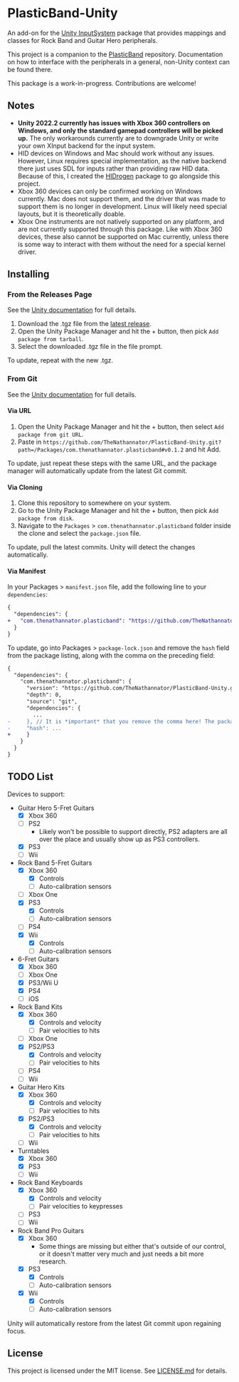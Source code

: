 # PlasticBand-Unity

An add-on for the [Unity InputSystem](https://github.com/Unity-Technologies/InputSystem) package that provides mappings and classes for Rock Band and Guitar Hero peripherals.

This project is a companion to the [PlasticBand](https://github.com/TheNathannator/PlasticBand) repository. Documentation on how to interface with the peripherals in a general, non-Unity context can be found there.

This package is a work-in-progress. Contributions are welcome!

## Notes

- **Unity 2022.2 currently has issues with Xbox 360 controllers on Windows, and only the standard gamepad controllers will be picked up.** The only workarounds currently are to downgrade Unity or write your own XInput backend for the input system.
- HID devices on Windows and Mac should work without any issues. However, Linux requires special implementation, as the native backend there just uses SDL for inputs rather than providing raw HID data. Because of this, I created the [HIDrogen](https://github.com/TheNathannator/HIDrogen) package to go alongside this project.
- Xbox 360 devices can only be confirmed working on Windows currently. Mac does not support them, and the driver that was made to support them is no longer in development. Linux will likely need special layouts, but it is theoretically doable.
- Xbox One instruments are not natively supported on any platform, and are not currently supported through this package. Like with Xbox 360 devices, these also cannot be supported on Mac currently, unless there is some way to interact with them without the need for a special kernel driver.

## Installing

### From the Releases Page

See the [Unity documentation](https://docs.unity3d.com/Manual/upm-ui-local.html) for full details.

1. Download the .tgz file from the [latest release](https://github.com/TheNathannator/PlasticBand-Unity/releases/latest).
2. Open the Unity Package Manager and hit the + button, then pick `Add package from tarball`.
3. Select the downloaded .tgz file in the file prompt.

To update, repeat with the new .tgz.

### From Git

See the [Unity documentation](https://docs.unity3d.com/Manual/upm-git.html) for full details.

#### Via URL

1. Open the Unity Package Manager and hit the + button, then select `Add package from git URL`.
2. Paste in `https://github.com/TheNathannator/PlasticBand-Unity.git?path=/Packages/com.thenathannator.plasticband#v0.1.2` and hit Add.

To update, just repeat these steps with the same URL, and the package manager will automatically update from the latest Git commit.

#### Via Cloning

1. Clone this repository to somewhere on your system.
2. Go to the Unity Package Manager and hit the + button, then pick `Add package from disk`.
3. Navigate to the `Packages` > `com.thenathannator.plasticband` folder inside the clone and select the `package.json` file.

To update, pull the latest commits. Unity will detect the changes automatically.

#### Via Manifest

In your Packages > `manifest.json` file, add the following line to your `dependencies`:

```diff
{
  "dependencies": {
+   "com.thenathannator.plasticband": "https://github.com/TheNathannator/PlasticBand-Unity.git?path=/Packages/com.thenathannator.plasticband#v0.1.2"
  }
}
```

To update, go into Packages > `package-lock.json` and remove the `hash` field from the package listing, along with the comma on the preceding field:

```diff
{
  "dependencies": {
    "com.thenathannator.plasticband": {
      "version": "https://github.com/TheNathannator/PlasticBand-Unity.git?path=/Packages/com.thenathannator.plasticband#v0.1.2",
      "depth": 0,
      "source": "git",
      "dependencies": {
        ...
-     }, // It is *important* that you remove the comma here! The package manager will error out otherwise
-     "hash": ...
+     }
    }
  }
}
```

## TODO List

Devices to support:

- Guitar Hero 5-Fret Guitars
  - [x] Xbox 360
  - [ ] PS2
    - Likely won't be possible to support directly, PS2 adapters are all over the place and usually show up as PS3 controllers.
  - [x] PS3
  - [ ] Wii
- Rock Band 5-Fret Guitars
  - [x] Xbox 360
    - [x] Controls
    - [ ] Auto-calibration sensors
  - [ ] Xbox One
  - [x] PS3
    - [x] Controls
    - [ ] Auto-calibration sensors
  - [ ] PS4
  - [x] Wii
    - [x] Controls
    - [ ] Auto-calibration sensors
- 6-Fret Guitars
  - [x] Xbox 360
  - [ ] Xbox One
  - [x] PS3/Wii U
  - [x] PS4
  - [ ] iOS
- Rock Band Kits
  - [x] Xbox 360
    - [x] Controls and velocity
    - [ ] Pair velocities to hits
  - [ ] Xbox One
  - [x] PS2/PS3
    - [x] Controls and velocity
    - [ ] Pair velocities to hits
  - [ ] PS4
  - [ ] Wii
- Guitar Hero Kits
  - [x] Xbox 360
    - [x] Controls and velocity
    - [ ] Pair velocities to hits
  - [x] PS2/PS3
    - [x] Controls and velocity
    - [ ] Pair velocities to hits
  - [ ] Wii
- Turntables
  - [x] Xbox 360
  - [x] PS3
  - [ ] Wii
- Rock Band Keyboards
  - [x] Xbox 360
    - [x] Controls and velocity
    - [ ] Pair velocities to keypresses
  - [ ] PS3
  - [ ] Wii
- Rock Band Pro Guitars
  - [x] Xbox 360
    - Some things are missing but either that's outside of our control, or it doesn't matter very much and just needs a bit more research.
  - [x] PS3
    - [x] Controls
    - [ ] Auto-calibration sensors
  - [x] Wii
    - [x] Controls
    - [ ] Auto-calibration sensors

Unity will automatically restore from the latest Git commit upon regaining focus.

## License

This project is licensed under the MIT license. See [LICENSE.md](LICENSE.md) for details.
